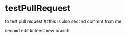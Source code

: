 # testPullRequest
to test pull request 
##this is also second commnt from me

second edit to teest new branch
